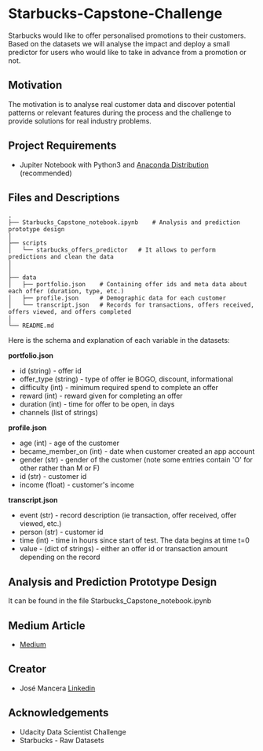 # Starbucks-Capstone-Challenge

Starbucks would like to offer personalised promotions to their customers.
Based on the datasets we will analyse the impact and deploy a small predictor for users
who would like to take in advance from a promotion or not.


## Motivation <a name="motivation"></a>
The motivation is to analyse real customer data and discover potential patterns or relevant features during the process
and the challenge to provide solutions for real industry problems.

## Project Requirements
* Jupiter Notebook with Python3 and [Anaconda Distribution](https://www.anaconda.com/products/individual) (recommended)

## Files and Descriptions <a name="data"></a>

    .
    ├── Starbucks_Capstone_notebook.ipynb    # Analysis and prediction prototype design
    │   
    ├── scripts                   
    │   └── starbucks_offers_predictor   # It allows to perform predictions and clean the data
    │   
    │
    ├── data                   
    │   ├── portfolio.json    # Containing offer ids and meta data about each offer (duration, type, etc.) 
    │   ├── profile.json      # Demographic data for each customer
    │   └── transcript.json   # Records for transactions, offers received, offers viewed, and offers completed
    │ 
    └── README.md


Here is the schema and explanation of each variable in the datasets:

**portfolio.json**
* id (string) - offer id
* offer_type (string) - type of offer ie BOGO, discount, informational
* difficulty (int) - minimum required spend to complete an offer
* reward (int) - reward given for completing an offer
* duration (int) - time for offer to be open, in days
* channels (list of strings)

**profile.json**
* age (int) - age of the customer 
* became_member_on (int) - date when customer created an app account
* gender (str) - gender of the customer (note some entries contain 'O' for other rather than M or F)
* id (str) - customer id
* income (float) - customer's income

**transcript.json**
* event (str) - record description (ie transaction, offer received, offer viewed, etc.)
* person (str) - customer id
* time (int) - time in hours since start of test. The data begins at time t=0
* value - (dict of strings) - either an offer id or transaction amount depending on the record

## Analysis and Prediction Prototype Design
It can be found in the file Starbucks_Capstone_notebook.ipynb

## Medium Article 
* [Medium](https://medium.com/@jose0628/starbucks-challenge-9aee41d9512f)

## Creator <a name="author"></a>
* José Mancera [Linkedin](https://www.linkedin.com/in/jose0628/)

## Acknowledgements <a name="ack"></a>
* Udacity Data Scientist Challenge
* Starbucks - Raw Datasets
